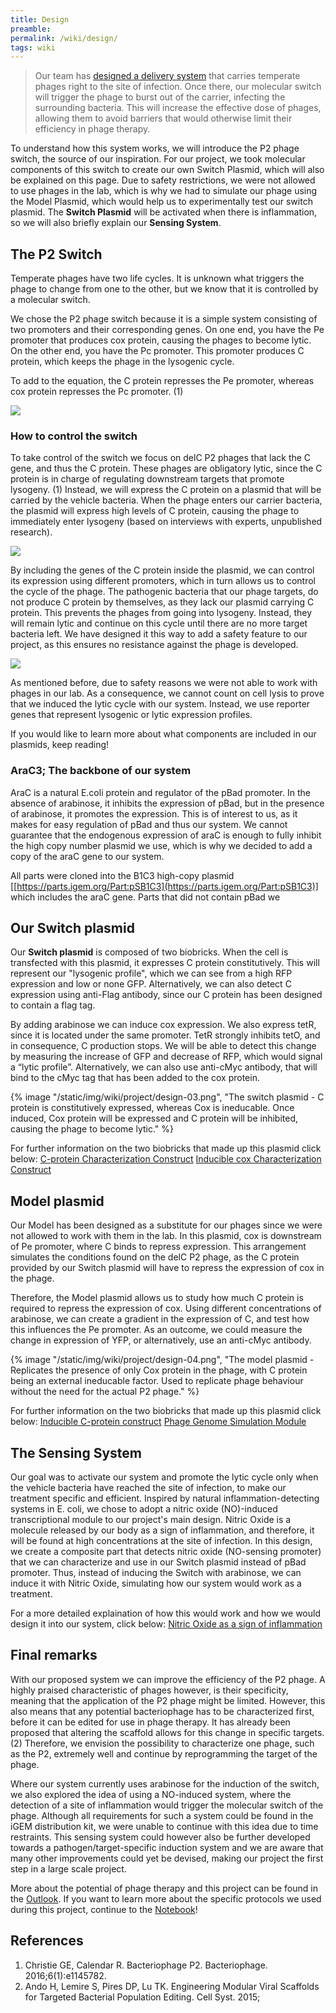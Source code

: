 ```yaml
---
title: Design
preamble:
permalink: /wiki/design/
tags: wiki
---
```


> Our team has [designed a delivery system](/wiki/description/) that carries temperate phages right to the site of infection. Once there, our molecular switch will trigger the phage to burst out of the carrier, infecting the surrounding bacteria. This will increase the effective dose of phages, allowing them to avoid barriers that would otherwise limit their efficiency in phage therapy.

To understand how this system works, we will introduce the P2 phage switch, the source of our inspiration. For our project, we took molecular components of this switch to create our own Switch Plasmid, which will also be explained on this page. Due to safety restrictions, we were not allowed to use phages in the lab, which is why we had to simulate our phage using the Model Plasmid, which would help us to experimentally test our switch plasmid. The **Switch Plasmid** will be activated when there is inflammation, so we will also briefly explain our **Sensing System**.

## The P2 Switch

Temperate phages have two life cycles. It is unknown what triggers the phage to change from one to the other, but we know that it is controlled by a molecular switch.

We chose the P2 phage switch because it is a simple system consisting of two promoters and their corresponding genes. On one end, you have the Pe promoter that produces cox protein, causing the phages to become lytic. On the other end, you have the Pc promoter. This promoter produces C protein, which keeps the phage in the lysogenic cycle.

To add to the equation, the C protein represses the Pe promoter, whereas cox protein represses the Pc promoter. (1)

![](/static/img/wiki/project/design-01.png)

### How to control the switch

To take control of the switch we focus on delC P2 phages that lack the C gene, and thus the C protein. These phages are obligatory lytic, since the C protein is in charge of regulating downstream targets that promote lysogeny. (1) Instead, we will express the C protein on a plasmid that will be carried by the vehicle bacteria. When the phage enters our carrier bacteria, the plasmid will express high levels of C protein, causing the phage to immediately enter lysogeny (based on interviews with experts, unpublished research).

![](/static/img/wiki/project/design-02.png)

By including the genes of the C protein inside the plasmid, we can control its expression using different promoters, which in turn allows us to control the cycle of the phage. The pathogenic bacteria that our phage targets, do not produce C protein by themselves, as they lack our plasmid carrying C protein. This prevents the phages from going into lysogeny. Instead, they will remain lytic and continue on this cycle until there are no more target bacteria left. We have designed it this way to add a safety feature to our project, as this ensures no resistance against the phage is developed.

![](/static/img/wiki/project/design-03.png)

As mentioned before, due to safety reasons we were not able to work with phages in our lab. As a consequence, we cannot count on cell lysis to prove that we induced the lytic cycle with our system. Instead, we use reporter genes that represent lysogenic or lytic expression profiles.

If you would like to learn more about what components are included in our plasmids, keep reading!

### AraC3; The backbone of our system

AraC is a natural E.coli protein and regulator of the pBad promoter. In the absence of arabinose, it inhibits the expression of pBad, but in the presence of arabinose, it promotes the expression. This is of interest to us, as it makes for easy regulation of pBad and thus our system. We cannot guarantee that the endogenous expression of araC is enough to fully inhibit the high copy number plasmid we use, which is why we decided to add a copy of the araC gene to our system.

All parts were cloned into the B1C3 high-copy plasmid [[https://parts.igem.org/Part:pSB1C3](https://parts.igem.org/Part:pSB1C3)] which includes the araC gene. Parts that did not contain pBad we

## Our Switch plasmid

Our **Switch plasmid** is composed of two biobricks. When the cell is transfected with this plasmid, it expresses C protein constitutively. This will represent our "lysogenic profile", which we can see from a high RFP expression and low or none GFP. Alternatively, we can also detect C expression using anti-Flag antibody, since our C protein has been designed to contain a flag tag.

By adding arabinose we can induce cox expression. We also express tetR, since it is located under the same promoter. TetR strongly inhibits tetO, and in consequence, C production stops. We will be able to detect this change by measuring the increase of GFP and decrease of RFP, which would signal a “lytic profile”. Alternatively, we can also use anti-cMyc antibody, that will bind to the cMyc tag that has been added to the cox protein.

{% image "/static/img/wiki/project/design-03.png", "The switch plasmid - C protein is constitutively expressed, whereas Cox is ineducable. Once induced, Cox protein will be expressed and C protein will be inhibited, causing the phage to become lytic." %}

For further information on the two biobricks that made up this plasmid click below:
[C-protein Characterization Construct](/wiki/results/)
[Inducible cox Characterization Construct](/wiki/results/)

## Model plasmid

Our Model has been designed as a substitute for our phages since we were not allowed to work with them in the lab. In this plasmid, cox is downstream of Pe promoter, where C binds to repress expression. This arrangement simulates the conditions found on the delC P2 phage, as the C protein provided by our Switch plasmid will have to repress the expression of cox in the phage.

Therefore, the Model plasmid allows us to study how much C protein is required to repress the expression of cox. Using different concentrations of arabinose, we can create a gradient in the expression of C, and test how this influences the Pe promoter. As an outcome, we could measure the change in expression of YFP, or alternatively, use an anti-cMyc antibody.

{% image "/static/img/wiki/project/design-04.png", "The model plasmid - Replicates the presence of only Cox protein in the phage, with C protein being an external ineducable factor. Used to replicate phage behaviour without the need for the actual P2 phage." %}

For further information on the two biobricks that made up this plasmid click below:
[Inducible C-protein construct](/wiki/results/)
[Phage Genome Simulation Module](/wiki/results/)

## The Sensing System

Our goal was to activate our system and promote the lytic cycle only when the vehicle bacteria have reached the site of infection, to make our treatment specific and efficient. Inspired by natural inflammation-detecting systems in E. coli, we chose to adopt a nitric oxide (NO)-induced transcriptional module to our project's main design. Nitric Oxide is a molecule released by our body as a sign of inflammation, and therefore, it will be found at high concentrations at the site of infection. In this design, we create a composite part that detects nitric oxide (NO-sensing promoter) that we can characterize and use in our Switch plasmid instead of pBad promoter. Thus, instead of inducing the Switch with arabinose, we can induce it with Nitric Oxide, simulating how our system would work as a treatment.

For a more detailed explaination of how this would work and how we would design it into our system, click below:
[Nitric Oxide as a sign of inflammation](/wiki/results/)

## Final remarks

With our proposed system we can improve the efficiency of the P2 phage. A highly praised characteristic of phages however, is their specificity, meaning that the application of the P2 phage might be limited. However, this also means that any potential bacteriophage has to be characterized first, before it can be edited for use in phage therapy. It has already been proposed that altering the scaffold allows for this change in specific targets. (2) Therefore, we envision the possibility to characterize one phage, such as the P2, extremely well and continue by reprogramming the target of the phage.

Where our system currently uses arabinose for the induction of the switch, we also explored the idea of using a NO-induced system, where the detection of a site of inflammation would trigger the molecular switch of the phage. Although all requirements for such a system could be found in the iGEM distribution kit, we were unable to continue with this idea due to time restraints. This sensing system could however also be further developed towards a pathogen/target-specific induction system and we are aware that many other improvements could yet be devised, making our project the first step in a large scale project.

More about the potential of phage therapy and this project can be found in the [Outlook](/wiki/outlook/). If you want to learn more about the specific protocols we used during this project, continue to the [Notebook](/wiki/notebook/)!

## References

1. Christie GE, Calendar R. Bacteriophage P2. Bacteriophage. 2016;6(1):e1145782.
2. Ando H, Lemire S, Pires DP, Lu TK. Engineering Modular Viral Scaffolds for Targeted Bacterial Population Editing. Cell Syst. 2015;
